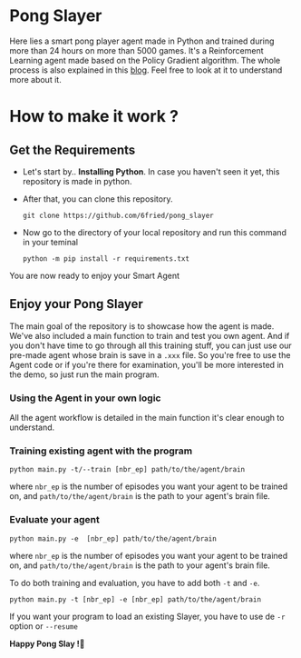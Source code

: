 # Pong Slayer
Here lies a smart pong player agent made in Python and trained during more than 24 hours on more than 5000 games. It's a Reinforcement Learning agent made based on the Policy Gradient algorithm. The whole process is also explained in this [blog](http://karpathy.github.io/2016/05/31/rl/). Feel free to look at it to understand more about it.

# How to make it work ?

## Get the Requirements
- Let's start by..  **Installing Python**. In case you haven't seen it yet, this repository is made in python.
- After that, you can clone this repository.

      git clone https://github.com/6fried/pong_slayer
    
- Now go to the directory of your local repository and run this command in your teminal

      python -m pip install -r requirements.txt

You are now ready to enjoy your Smart Agent

## Enjoy your Pong Slayer
The main goal of the repository is to showcase how the agent is made. We've also included a main function to train and test you own agent. And if you don't have time to go through all this training stuff, you can just use our pre-made agent whose brain is save in a `.xxx` file. So you're free to use the Agent code or if you're there for examination, you'll be more interested in the demo, so just run the main program.

### Using the Agent in your own logic
All the agent workflow is detailed in the main function it's clear enough to understand.

### Training existing agent with the program
    python main.py -t/--train [nbr_ep] path/to/the/agent/brain
where `nbr_ep` is the number of episodes you want your agent to be trained on, and `path/to/the/agent/brain` is the path to your agent's brain file.

### Evaluate your agent
    python main.py -e  [nbr_ep] path/to/the/agent/brain
where `nbr_ep` is the number of episodes you want your agent to be trained on, and `path/to/the/agent/brain` is the path to your agent's brain file.

To do both training and evaluation, you have to add both `-t` and `-e`.

    python main.py -t [nbr_ep] -e [nbr_ep] path/to/the/agent/brain
If you want your program to load an existing Slayer, you have to use de `-r` option or `--resume`

**Happy Pong Slay !🤗**
